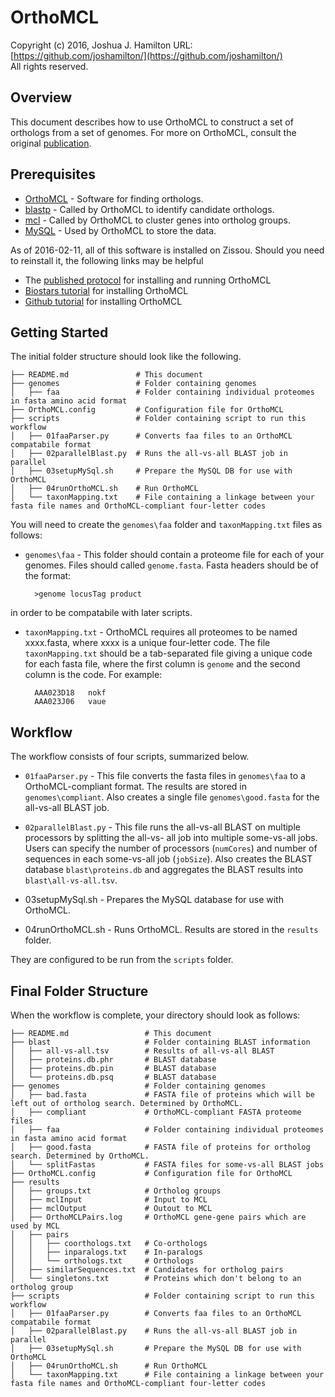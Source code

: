 OrthoMCL
===
Copyright (c) 2016, Joshua J. Hamilton
URL: [https://github.com/joshamilton/](https://github.com/joshamilton/)  
All rights reserved.

Overview
---
This document describes how to use OrthoMCL to construct a set of orthologs from a set of genomes. For more on OrthoMCL, consult the original [publication](http://genome.cshlp.org/content/13/9/2178.full).

Prerequisites
---
* [OrthoMCL](http://www.OrthoMCL.org/OrthoMCL/) - Software for finding orthologs.
* [blastp](http://www.ncbi.nlm.nih.gov/books/NBK279690/) - Called by OrthoMCL to identify candidate orthologs.
* [mcl](http://micans.org/mcl/) - Called by OrthoMCL to cluster genes into ortholog groups.
* [MySQL](https://www.mysql.com/) - Used by OrthoMCL to store the data.

As of 2016-02-11, all of this software is installed on Zissou. Should you need to reinstall it, the following links may be helpful

* The [published protocol](http://onlinelibrary.wiley.com/doi/10.1002/0471250953.bi0612s35/full) for installing and running OrthoMCL
* [Biostars tutorial](https://www.biostars.org/p/120773/) for installing OrthoMCL
* [Github tutorial](https://github.com/apetkau/OrthoMCL-pipeline/blob/master/INSTALL.md) for installing OrthoMCL

Getting Started
---

The initial folder structure should look like the following.

    ├── README.md               # This document
    ├── genomes                 # Folder containing genomes
    │   ├── faa                 # Folder containing individual proteomes in fasta amino acid format
    ├── OrthoMCL.config         # Configuration file for OrthoMCL
    ├── scripts                 # Folder containing script to run this workflow
    │   ├── 01faaParser.py      # Converts faa files to an OrthoMCL compatabile format
    │   ├── 02parallelBlast.py  # Runs the all-vs-all BLAST job in parallel
    │   ├── 03setupMySql.sh     # Prepare the MySQL DB for use with OrthoMCL
    │   ├── 04runOrthoMCL.sh    # Run OrthoMCL
    │   └── taxonMapping.txt    # File containing a linkage between your fasta file names and OrthoMCL-compliant four-letter codes

You will need to create the `genomes\faa` folder and `taxonMapping.txt` files as follows:

* `genomes\faa` - This folder should contain a proteome file for each of your genomes. Files should called `genome.fasta`. Fasta headers should be of the format:

        >genome locusTag product

in order to be compatabile with later scripts.

* `taxonMapping.txt` - OrthoMCL requires all proteomes to be named xxxx.fasta, where xxxx is a unique four-letter code. The file `taxonMapping.txt` should be a tab-separated file giving a unique code for each fasta file, where the first column is `genome` and the second column is the code. For example:

        AAA023D18	nokf
        AAA023J06	vaue

Workflow
---

The workflow consists of four scripts, summarized below.

* `01faaParser.py` - This file converts the fasta files in `genomes\faa` to a OrthoMCL-compliant format. The results are stored in `genomes\compliant`. Also creates a single file `genomes\good.fasta` for the all-vs-all BLAST job.

* `02parallelBlast.py` - This file runs the all-vs-all BLAST on multiple processors by splitting the all-vs- all job into multiple some-vs-all jobs. Users can specify the number of processors (`numCores`) and number of sequences in each some-vs-all job (`jobSize`). Also creates the BLAST database `blast\proteins.db` and aggregates the BLAST results into `blast\all-vs-all.tsv`.

* 03setupMySql.sh - Prepares the MySQL database for use with OrthoMCL.


* 04runOrthoMCL.sh - Runs OrthoMCL. Results are stored in the `results` folder.

They are configured to be run from the `scripts` folder.

Final Folder Structure
---

When the workflow is complete, your directory should look as follows:

    ├── README.md                 # This document
    ├── blast                     # Folder containing BLAST information
    │   ├── all-vs-all.tsv        # Results of all-vs-all BLAST
    │   ├── proteins.db.phr       # BLAST database
    │   ├── proteins.db.pin       # BLAST database
    │   └── proteins.db.psq       # BLAST database
    ├── genomes                   # Folder containing genomes
    │   ├── bad.fasta             # FASTA file of proteins which will be left out of ortholog search. Determined by OrthoMCL.
    │   ├── compliant             # OrthoMCL-compliant FASTA proteome files
    │   ├── faa                   # Folder containing individual proteomes in fasta amino acid format
    │   ├── good.fasta            # FASTA file of proteins for ortholog search. Determined by OrthoMCL.
    │   └── splitFastas           # FASTA files for some-vs-all BLAST jobs
    ├── OrthoMCL.config           # Configuration file for OrthoMCL
    ├── results
    │   ├── groups.txt            # Ortholog groups
    │   ├── mclInput              # Input to MCL
    │   ├── mclOutput             # Outout to MCL
    │   ├── OrthoMCLPairs.log     # OrthoMCL gene-gene pairs which are used by MCL
    │   ├── pairs
    │   │   ├── coorthologs.txt   # Co-orthologs
    │   │   ├── inparalogs.txt    # In-paralogs
    │   │   └── orthologs.txt     # Orthologs
    │   ├── similarSequences.txt  # Candidates for ortholog pairs
    │   └── singletons.txt        # Proteins which don't belong to an ortholog group
    ├── scripts                   # Folder containing script to run this workflow
    │   ├── 01faaParser.py        # Converts faa files to an OrthoMCL compatabile format
    │   ├── 02parallelBlast.py    # Runs the all-vs-all BLAST job in parallel
    │   ├── 03setupMySql.sh       # Prepare the MySQL DB for use with OrthoMCL
    │   ├── 04runOrthoMCL.sh      # Run OrthoMCL
    │   └── taxonMapping.txt      # File containing a linkage between your fasta file names and OrthoMCL-compliant four-letter codes
